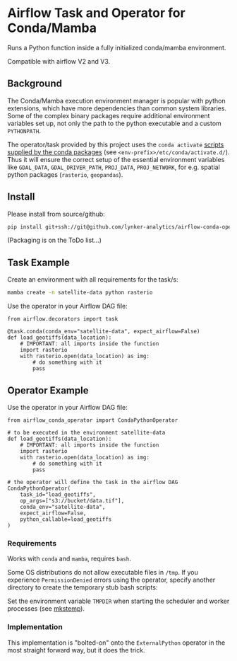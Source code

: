 # Airflow Task and Operator for Conda/Mamba

Runs a Python function inside a fully initialized conda/mamba environment.

Compatible with airflow V2 and V3.

## Background

The Conda/Mamba execution environment manager is popular with python
extensions, which have more dependencies than common system libraries.
Some of the complex binary packages require additional environment variables
set up, not only the path to the python executable and a custom `PYTHONPATH`.

The operator/task provided by this project uses the `conda activate` [scripts
supplied by the conda packages](https://conda-forge.org/docs/maintainer/adding_pkgs/#activate-scripts)
(see `<env-prefix>/etc/conda/activate.d/`).
Thus it will ensure the correct setup of the essential environment variables
like `GDAL_DATA`, `GDAL_DRIVER_PATH`, `PROJ_DATA`, `PROJ_NETWORK`, for e.g.
spatial python packages (`rasterio`, `geopandas`).

## Install

Please install from source/github:

```bash
pip install git+ssh://git@github.com/lynker-analytics/airflow-conda-operator.git
```

(Packaging is on the ToDo list...)

## Task Example

Create an environment with all requirements for the task/s:

```bash
mamba create -n satellite-data python rasterio
```

Use the operator in your Airflow DAG file:

```python3
from airflow.decorators import task

@task.conda(conda_env="satellite-data", expect_airflow=False)
def load_geotiffs(data_location):
    # IMPORTANT: all imports inside the function
    import rasterio
    with rasterio.open(data_location) as img:
        # do something with it
        pass
```

## Operator Example

Use the operator in your Airflow DAG file:

```python3
from airflow_conda_operator import CondaPythonOperator

# to be executed in the environment satellite-data
def load_geotiffs(data_location):
    # IMPORTANT: all imports inside the function
    import rasterio
    with rasterio.open(data_location) as img:
        # do something with it
        pass

# the operator will define the task in the airflow DAG
CondaPythonOperator(
    task_id="load_geotiffs",
    op_args=["s3://bucket/data.tif"],
    conda_env="satellite-data",
    expect_airflow=False,
    python_callable=load_geotiffs
)
```

### Requirements

Works with `conda` and `mamba`, requires `bash`.

Some OS distributions do not allow executable files in `/tmp`.
If you experience `PermissionDenied` errors using the operator,
specify another directory to create the temporary stub bash scripts:

Set the environment variable `TMPDIR` when starting the scheduler and worker
processes (see [mkstemp](https://docs.python.org/3/library/tempfile.html#tempfile.mkstemp)).

### Implementation

This implementation is "bolted-on" onto the `ExternalPython` operator
in the most straight forward way, but it does the trick.
